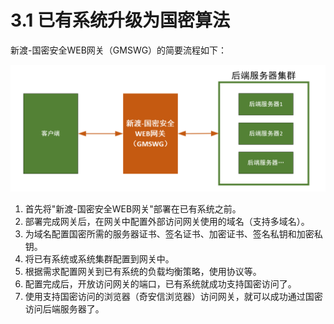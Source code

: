 # 3.1 已有系统升级为国密算法

新渡-国密安全WEB网关（GMSWG）的简要流程如下：

![image-20220615150444723](../image/image-20220615150444723.png ':size=75%')

1. 首先将"新渡-国密安全WEB网关"部署在已有系统之前。
2. 部署完成网关后，在网关中配置外部访问网关使用的域名（支持多域名）。
3. 为域名配置国密所需的服务器证书、签名证书、加密证书、签名私钥和加密私钥。
4. 将已有系统或系统集群配置到网关中。
5. 根据需求配置网关到已有系统的负载均衡策略，使用协议等。
6. 配置完成后，开放访问网关的端口，已有系统就成功支持国密访问了。
7. 使用支持国密访问的浏览器（奇安信浏览器）访问网关，就可以成功通过国密访问后端服务器了。

